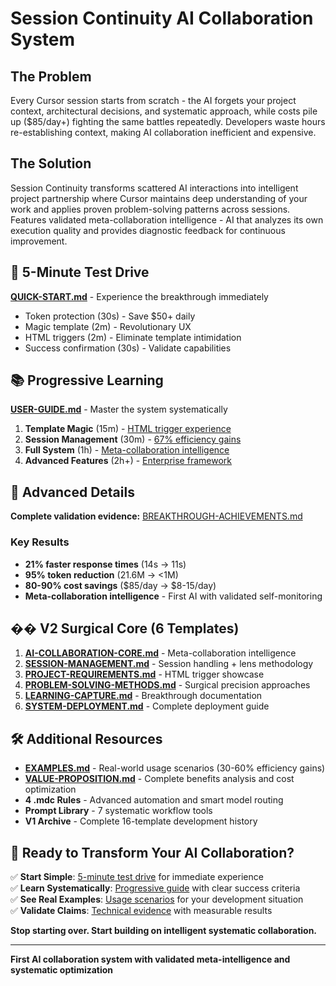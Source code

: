 # Session Continuity AI Collaboration System

## The Problem

Every Cursor session starts from scratch - the AI forgets your project context, architectural decisions, and systematic approach, while costs pile up ($85/day+) fighting the same battles repeatedly. Developers waste hours re-establishing context, making AI collaboration inefficient and expensive.

## The Solution

Session Continuity transforms scattered AI interactions into intelligent project partnership where Cursor maintains deep understanding of your work and applies proven problem-solving patterns across sessions. Features validated meta-collaboration intelligence - AI that analyzes its own execution quality and provides diagnostic feedback for continuous improvement.

## 🚀 5-Minute Test Drive

**[QUICK-START.md](QUICK-START.md)** - Experience the breakthrough immediately

- Token protection (30s) - Save $50+ daily
- Magic template (2m) - Revolutionary UX  
- HTML triggers (2m) - Eliminate template intimidation
- Success confirmation (30s) - Validate capabilities

## 📚 Progressive Learning

**[USER-GUIDE.md](USER-GUIDE.md)** - Master the system systematically

1. **Template Magic** (15m) - [HTML trigger experience](USER-GUIDE.md#level-1-template-magic-15-minutes)
2. **Session Management** (30m) - [67% efficiency gains](USER-GUIDE.md#level-2-session-management-30-minutes)  
3. **Full System** (1h) - [Meta-collaboration intelligence](USER-GUIDE.md#level-3-full-system-1-hour)
4. **Advanced Features** (2h+) - [Enterprise framework](USER-GUIDE.md#level-4-advanced-features-2-hours)

## 🔬 Advanced Details

**Complete validation evidence:** [BREAKTHROUGH-ACHIEVEMENTS.md](BREAKTHROUGH-ACHIEVEMENTS.md)

### **Key Results**
- **21% faster response times** (14s → 11s)
- **95% token reduction** (21.6M → <1M)  
- **80-90% cost savings** ($85/day → $8-15/day)
- **Meta-collaboration intelligence** - First AI with validated self-monitoring

## �� V2 Surgical Core (6 Templates)

1. **[AI-COLLABORATION-CORE.md](core/AI-COLLABORATION-CORE.md)** - Meta-collaboration intelligence
2. **[SESSION-MANAGEMENT.md](core/SESSION-MANAGEMENT.md)** - Session handling + lens methodology
3. **[PROJECT-REQUIREMENTS.md](core/PROJECT-REQUIREMENTS.md)** - HTML trigger showcase
4. **[PROBLEM-SOLVING-METHODS.md](core/PROBLEM-SOLVING-METHODS.md)** - Surgical precision approaches
5. **[LEARNING-CAPTURE.md](core/LEARNING-CAPTURE.md)** - Breakthrough documentation
6. **[SYSTEM-DEPLOYMENT.md](core/SYSTEM-DEPLOYMENT.md)** - Complete deployment guide

## 🛠️ Additional Resources

- **[EXAMPLES.md](EXAMPLES.md)** - Real-world usage scenarios (30-60% efficiency gains)
- **[VALUE-PROPOSITION.md](VALUE-PROPOSITION.md)** - Complete benefits analysis and cost optimization
- **4 .mdc Rules** - Advanced automation and smart model routing
- **Prompt Library** - 7 systematic workflow tools  
- **V1 Archive** - Complete 16-template development history

## 🌟 Ready to Transform Your AI Collaboration?

✅ **Start Simple**: [5-minute test drive](QUICK-START.md) for immediate experience  
✅ **Learn Systematically**: [Progressive guide](USER-GUIDE.md) with clear success criteria  
✅ **See Real Examples**: [Usage scenarios](EXAMPLES.md) for your development situation  
✅ **Validate Claims**: [Technical evidence](BREAKTHROUGH-ACHIEVEMENTS.md) with measurable results  

**Stop starting over. Start building on intelligent systematic collaboration.**

---

**First AI collaboration system with validated meta-intelligence and systematic optimization**
